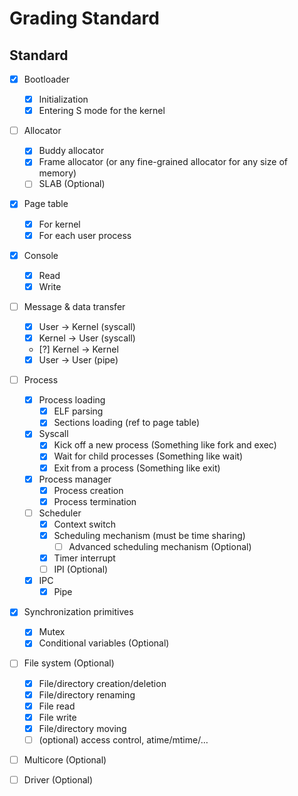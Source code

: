 # Grading Standard

## Standard

- [x] Bootloader  
  - [x] Initialization  
  - [x] Entering S mode for the kernel  
- [ ] Allocator  
  - [x] Buddy allocator  
  - [x] Frame allocator (or any fine-grained allocator for any size of memory)  
  - [ ] SLAB (Optional) 
- [x] Page table  
  - [x] For kernel  
  - [x] For each user process  
- [x] Console  
  - [x] Read  
  - [x] Write  
- [ ] Message & data transfer  
  - [x] User \-\> Kernel (syscall) 
  - [x] Kernel \-\> User (syscall) 
  - [?] Kernel \-\> Kernel  
  - [x] User \-\> User (pipe) 
- [ ] Process  
  - [x] Process loading  
    - [x] ELF parsing  
    - [x] Sections loading (ref to page table)  
  - [x] Syscall  
    - [x] Kick off a new process (Something like fork and exec)  
    - [x] Wait for child processes (Something like wait)  
    - [x] Exit from a process (Something like exit)  
  - [x] Process manager  
    - [x] Process creation  
    - [x] Process termination  
  - [ ] Scheduler  
    - [x] Context switch  
    - [x] Scheduling mechanism (must be time sharing)  
      - [ ] Advanced scheduling mechanism (Optional)
    - [x] Timer interrupt 
    - [ ] IPI (Optional)
  - [x] IPC 
    - [x] Pipe 
- [x] Synchronization primitives  
  - [x] Mutex  
  - [x] Conditional variables (Optional) 
- [ ] File system (Optional) 
  - [x] File/directory creation/deletion   
  - [x] File/directory renaming  
  - [x] File read  
  - [x] File write  
  - [x] File/directory moving  
  - [ ] (optional) access control, atime/mtime/…  
- [ ] Multicore (Optional) 
- [ ] Driver (Optional)

